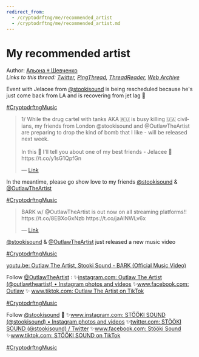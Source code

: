 ```yaml
---
redirect_from:
  - /cryptodrftng/me/recommended_artist
  - /cryptodrftng/me/recommended_artist.md
---
```

# My recommended artist

Author: [Альона ꑭ Шевченко](https://twitter.com/cryptodrftng)  
*Links to this thread: [Twitter](https://twitter.com/cryptodrftng/status/1540740954830696449), [PingThread](https://pingthread.com/thread/1540740954830696449), [ThreadReader](https://threadreaderapp.com/thread/1540740954830696449.html), [Web Archive](https://web.archive.org/web/*/https://twitter.com/cryptodrftng/status/1540740954830696449)*

Event with Jelacee from [@stookisound](https://twitter.com/stookisound) is being rescheduled because he's just come back from LA and is recovering from jet lag 💚  

[#CryptodrftngMusic](https://twitter.com/hashtag/CryptodrftngMusic)

<blockquote class="twitter-tweet">
    <p lang="en" dir="ltr">
    1/ While the drug cartel with tanks AKA 🇷🇺 is busy killing 🇺🇦 civilians, my friends from London @stookisound and @OutlawTheArtist are preparing to drop the kind of bomb that I like - will be released next week.<br />
    <br />
    In this 🧵 I&#39;ll tell you about one of my best friends - Jelacee 💚 https://t.co/y1sG1QpfGn<br />
    </p>
    &mdash; <a href="https://twitter.com/cryptodrftng/status/1538595430958759937">Link</a>
</blockquote>

In the meantime, please go show love to my friends [@stookisound](https://twitter.com/stookisound) & [@OutlawTheArtist](https://twitter.com/OutlawTheArtist)  

[#CryptodrftngMusic](https://twitter.com/hashtag/CryptodrftngMusic)

<blockquote class="twitter-tweet">
    <p lang="en" dir="ltr">
    BARK w/ @OutlawTheArtist is out now on all streaming platforms!! https://t.co/8EBXoGxNzb https://t.co/jaAlNWLv6x<br />
    </p>
    &mdash; <a href="https://twitter.com/stookisound/status/1540385294452662272">Link</a>
</blockquote>

[@stookisound](https://twitter.com/stookisound) & [@OutlawTheArtist](https://twitter.com/OutlawTheArtist) just released a new music video

[#CryptodrftngMusic](https://twitter.com/hashtag/CryptodrftngMusic)

 [youtu.be: Outlaw The Artist, Stooki Sound - BARK (Official Music Video)](https://youtu.be/4zazjZzIsgk)

Follow [@OutlawTheArtist](https://twitter.com/OutlawTheArtist) :
✨[instagram.com: Outlaw The Artist (@outlawtheartist) • Instagram photos and videos](https://instagram.com/outlawtheartist)
✨[www.facebook.com: Outlaw](https://www.facebook.com/OutlawArtist)
✨ [www.tiktok.com: Outlaw The Artist on TikTok](https://www.tiktok.com/@outlawtheartist)

[#CryptodrftngMusic](https://twitter.com/hashtag/CryptodrftngMusic)

Follow [@stookisound](https://twitter.com/stookisound) 💚
✨[www.instagram.com: STÖÖKI SOUND (@stookisound) • Instagram photos and videos](https://www.instagram.com/stookisound/)
✨[twitter.com: STÖÖKI SOUND (@stookisound) / Twitter](https://twitter.com/stookisound)
✨[www.facebook.com: Stööki Sound](https://www.facebook.com/STOOKISOUND)
✨[www.tiktok.com: STÖÖKI SOUND on TikTok](https://www.tiktok.com/@stookisound)

[#CryptodrftngMusic](https://twitter.com/hashtag/CryptodrftngMusic)
